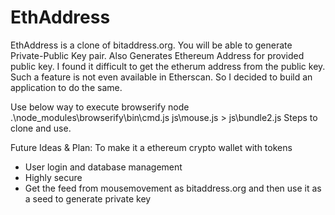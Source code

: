 # EthAddress
EthAddress is a clone of bitaddress.org.
You will be able to generate Private-Public Key pair.
Also Generates Ethereum Address for provided public key. I found it difficult to get the etherum address from the public key. Such a feature is not even available in 
Etherscan. So I decided to build an application to do the same.



Use below way to execute browserify
node .\node_modules\browserify\bin\cmd.js js\mouse.js > js\bundle2.js
Steps to clone and use.

Future Ideas & Plan:
To make it a ethereum crypto wallet with tokens
  - User login and database management
  - Highly secure
  - Get the feed from mousemovement as bitaddress.org and then use it as a seed to generate private key
